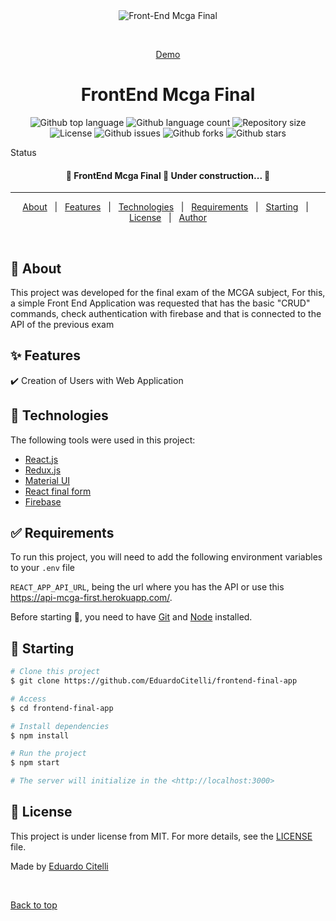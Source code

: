 <div align="center" id="top"> 
  <img src="https://encrypted-tbn0.gstatic.com/images?q=tbn:ANd9GcTWNbJewm6KhNsQZWDgZKNYIG0SqOdw4qMKTVI209_s06mgOM1B9HPmSR93VHO5JCb8tbs&usqp=CAU" alt="Front-End Mcga Final" />

  &#xa0;

  <a href="https://app-mcga-final.herokuapp.com/">Demo</a>
</div>

<h1 align="center">FrontEnd Mcga Final</h1>

<p align="center">
  <img alt="Github top language" src="https://img.shields.io/github/languages/top/EduardoCitelli/frontend-final-app?color=56BEB8">

  <img alt="Github language count" src="https://img.shields.io/github/languages/count/EduardoCitelli/frontend-final-app?color=56BEB8">

  <img alt="Repository size" src="https://img.shields.io/github/repo-size/EduardoCitelli/frontend-final-app?color=56BEB8">

  <img alt="License" src="https://img.shields.io/github/license/EduardoCitelli/frontend-final-app?color=56BEB8">

  <img alt="Github issues" src="https://img.shields.io/github/issues/EduardoCitelli/frontend-final-app?color=56BEB8" />

  <img alt="Github forks" src="https://img.shields.io/github/forks/EduardoCitelli/frontend-final-app?color=56BEB8" />

  <img alt="Github stars" src="https://img.shields.io/github/stars/EduardoCitelli/frontend-final-app?color=56BEB8" />
</p>

Status

<h4 align="center"> 
	🚧  FrontEnd Mcga Final 🚀 Under construction...  🚧
</h4> 

<hr>

<p align="center">
  <a href="#dart-about">About</a> &#xa0; | &#xa0; 
  <a href="#sparkles-features">Features</a> &#xa0; | &#xa0;
  <a href="#rocket-technologies">Technologies</a> &#xa0; | &#xa0;
  <a href="#white_check_mark-requirements">Requirements</a> &#xa0; | &#xa0;
  <a href="#checkered_flag-starting">Starting</a> &#xa0; | &#xa0;
  <a href="#memo-license">License</a> &#xa0; | &#xa0;
  <a href="https://github.com/EduardoCitelli" target="_blank">Author</a>
</p>

<br>

## :dart: About ##

This project was developed for the final exam of the MCGA subject,
For this, a simple Front End Application was requested that has the basic "CRUD" commands, check authentication with firebase and that is connected to the API of the previous exam

## :sparkles: Features ##

:heavy_check_mark: Creation of Users with Web Application

## :rocket: Technologies ##

The following tools were used in this project:

- [React.js](https://es.reactjs.org/)
- [Redux.js](https://redux.js.org/)
- [Material UI](https://mui.com/)
- [React final form](https://final-form.org/react)
- [Firebase](https://firebase.google.com/)

## :white_check_mark: Requirements ##

To run this project, you will need to add the following environment variables to your ``` .env ``` file

``` REACT_APP_API_URL ```, being the url where you has the API or use this https://api-mcga-first.herokuapp.com/.

Before starting :checkered_flag:, you need to have [Git](https://git-scm.com) and [Node](https://nodejs.org/en/) installed.

## :checkered_flag: Starting ##

```bash
# Clone this project
$ git clone https://github.com/EduardoCitelli/frontend-final-app

# Access
$ cd frontend-final-app

# Install dependencies
$ npm install

# Run the project
$ npm start

# The server will initialize in the <http://localhost:3000>
```

## :memo: License ##

This project is under license from MIT. For more details, see the [LICENSE](LICENSE.md) file.


Made by <a href="https://github.com/EduardoCitelli" target="_blank">Eduardo Citelli</a>

&#xa0;

<a href="#top">Back to top</a>
